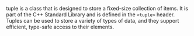 tuple is a class that is designed to store a fixed-size collection of items. It is part of the C++ Standard Library and is defined in the `<tuple>` header. Tuples can be used to store a variety of types of data, and they support efficient, type-safe access to their elements.